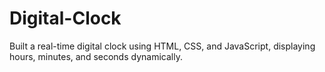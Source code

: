 # Digital-Clock
Built a real-time digital clock using HTML, CSS, and JavaScript, displaying hours, minutes, and seconds dynamically.
